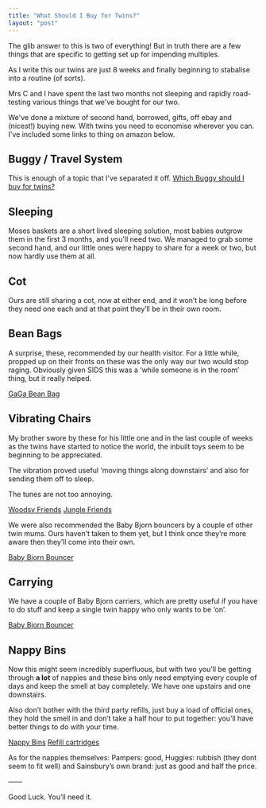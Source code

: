 ```yaml
---
title: "What Should I Buy for Twins?"
layout: "post"
---
```


The glib answer to this is two of everything! But in truth there are a few things that are specific to getting set up for impending multiples.

As I write this our twins are just 8 weeks and finally beginning to stabalise into a routine (of sorts).

Mrs C and I have spent the last two months not sleeping and rapidly road-testing various things that we've bought for our two.

We've done a mixture of second hand, borrowed, gifts, off ebay and (nicest!) buying new. With twins you need to economise wherever you can. I've included some links to thing on amazon below.

## Buggy / Travel System

This is enough of a topic that I've separated it off. [Which Buggy should I buy for twins?](/2013/05/16/what-buggy-travel-system-should-i-buy-for-twins)

## Sleeping

Moses baskets are a short lived sleeping solution, most babies outgrow them in the first 3 months, and you'll need two. We managed to grab some second hand, and our little ones were happy to share for a week or two, but now hardly use them at all.

## Cot

Ours are still sharing a cot, now at either end, and it won’t be long before they need one each and at that point they’ll be in their own room.

## Bean Bags

A surprise, these, recommended by our health visitor. For a little while, propped up on their fronts on these was the only way our two would stop raging. Obviously given SIDS this was a ‘while someone is in the room’ thing, but it really helped.

[GaGa Bean Bag](http://www.amazon.co.uk/dp/B00CPPFL8E/ref=nosim?tag=deepcalmcom)

## Vibrating Chairs

My brother swore by these for his little one and in the last couple of weeks as the twins have started to notice the world, the inbuilt toys seem to be beginning to be appreciated.

The vibration proved useful ‘moving things along downstairs’ and also for sending them off to sleep.

The tunes are not too annoying.

[Woodsy Friends](http://www.amazon.co.uk/dp/B00717LDCE/ref=nosim?tag=deepcalmcom)
[Jungle Friends](http://www.amazon.co.uk/dp/B001L092JI/ref=nosim?tag=deepcalmcom)

We were also recommended the Baby Bjorn bouncers by a couple of other twin mums. Ours haven’t taken to them yet, but I think once they’re more aware then they’ll come into their own.

[Baby Bjorn Bouncer](http://www.amazon.co.uk/dp/B001ET6P7I/ref=nosim?tag=deepcalmcom)

## Carrying

We have a couple of Baby Bjorn carriers, which are pretty useful if you have to do stuff and keep a single twin happy who only wants to be ‘on’.

[Baby Bjorn Bouncer](http://www.amazon.co.uk/dp/B0000AQVG5/ref=nosim?tag=deepcalmcom)

## Nappy Bins

Now this might seem incredibly superfluous, but with two you’ll be getting through **a lot** of nappies and these bins only need emptying every couple of days and keep the smell at bay completely. We have one upstairs and one downstairs.

Also don’t bother with the third party refills, just buy a load of official ones, they hold the smell in and don’t take a half hour to put together: you’ll have better things to do with your time.

[Nappy Bins](http://www.amazon.co.uk/dp/B000UODTXG/ref=nosim?tag=deepcalmcom)
[Refill cartridges](http://www.amazon.co.uk/dp/B00143XJ7I/ref=nosim?tag=deepcalmcom)

As for the nappies themselves: Pampers: good, Huggies: rubbish (they dont seem to fit well) and Sainsbury’s own brand: just as good and half the price.

——

Good Luck. You’ll need it.
